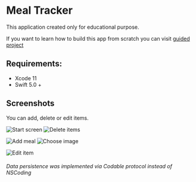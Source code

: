 # Meal Tracker

This application created only for educational purpose.

If you want to learn how to build this app from scratch you can visit [guided project](https://developer.apple.com/library/archive/referencelibrary/GettingStarted/DevelopiOSAppsSwift/index.html#//apple_ref/doc/uid/TP40015214-CH2-SW1)
## Requirements: 
* Xcode 11 
* Swift 5.0 +

## Screenshots
You can add, delete or edit items.

![Start screen](Screenshots/1.png) ![Delete items](Screenshots/2.png)


![Add meal](Screenshots/3.png) ![Choose image](Screenshots/4.png)


![Edit item](Screenshots/5.png)


  

###### Data persistence was implemented via Codable protocol instead of NSCoding
